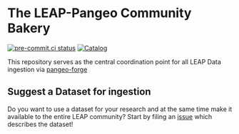 # The LEAP-Pangeo Community Bakery

[![pre-commit.ci status][pre-commit.ci-badge]][pre-commit.ci-link]
[![Catalog](https://github.com/leap-stc/data-management/actions/workflows/catalog.yml/badge.svg)](https://github.com/leap-stc/data-management/actions/workflows/catalog.yml)

This repository serves as the central coordination point for all LEAP Data ingestion via [pangeo-forge](https://www.google.com/url?sa=t&source=web&rct=j&opi=89978449&url=https://pangeo-forge.readthedocs.io/&ved=2ahUKEwi4zqL_jcWFAxVwMVkFHbZ1D4MQFnoECA0QAQ&usg=AOvVaw3LWGBAYD28rkT_iLnLAJUq)

## Suggest a Dataset for ingestion

Do you want to use a dataset for your research and at the same time make it available to the entire LEAP community? Start by filing an [issue](https://github.com/leap-stc/data-management/issues/new/choose) which describes the dataset!

[pre-commit.ci-badge]: https://results.pre-commit.ci/badge/github/leap-stc/data-management/main.svg
[pre-commit.ci-link]: https://results.pre-commit.ci/latest/github/leap-stc/data-management/main
